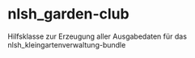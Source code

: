 # nlsh_garden-club
Hilfsklasse zur Erzeugung aller Ausgabedaten für das nlsh_kleingartenverwaltung-bundle
